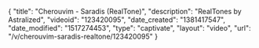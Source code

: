 {
    "title": "Cherouvim - Saradis (RealTone)",
    "description": "RealTones by Astralized",
    "videoid": "123420095",
    "date_created": "1381417547",
    "date_modified": "1517274453",
    "type": "captivate",
    "layout": "video",
    "url": "\/v\/cherouvim-saradis-realtone\/123420095"
}